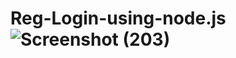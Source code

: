 # Reg-Login-using-node.js![Screenshot (203)](https://github.com/NavyaSrivas/Reg-Login-using-node.js/assets/138609096/dcc9d9ce-0f03-47ee-92b4-6f6d26ff03c8)
